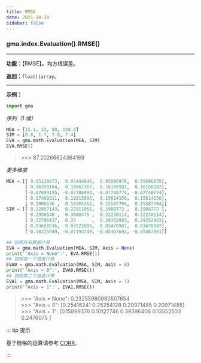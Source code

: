 ```yaml
---
title: RMSE
date: 2021-10-30
sidebar: false
---
```


### gma.index.Evaluation().**RMSE**()

---

**功能：**【RMSE】。均方根误差。

**返回：**`float||array`。

---

**示例：**

```python
import gma
```

*序列（1 维）*

```python
MEA = [15.1, 33, 88, 158.4]
SIM = [0.8, 1.7, 7.8, 7.4]
EVA = gma.math.Evaluation(MEA, SIM)
EVA.RMSE()
```
> \>>> 87.20266624364189

*更多维度*
```python
MEA = [[ 0.05120073,  0.05444646,  0.05096978,  0.05096978],
       [ 0.16359164,  0.18061367,  0.16168582,  0.16168582],
       [-0.07699195, -0.07706093, -0.07740774, -0.07740774],
       [ 0.17469311,  0.19315895,  0.15614156,  0.15614156],
       [ 0.2006536 ,  0.18265162,  0.15587704,  0.15587704]]
SIM = [[ 0.22857143,  0.22911051,  0.1908772 ,  0.1908772 ],
       [ 0.2956548 ,  0.3080475 ,  0.22230114,  0.22230114],
       [ 0.32706437,  0.35      ,  0.29352903,  0.29352903],
       [ 0.03658536,  0.03522885,  0.03478987,  0.03478987],
       [-0.10225949, -0.07193749, -0.05467691, -0.05467691]]

## 按照所有数据计算
EVA = gma.math.Evaluation(MEA, SIM, Axis = None)
print('"Axis = None":', EVA.RMSE())
## 按照第一个维度计算
EVA0 = gma.math.Evaluation(MEA, SIM, Axis = 0)
print('"Axis = 0":', EVA0.RMSE())
## 按照第二个维度计算
EVA1 = gma.math.Evaluation(MEA, SIM, Axis = 1)
print('"Axis = 1":', EVA1.RMSE())
```

> \>>> "Axis = None": 0.23255980980507654<br>
> \>>> "Axis = 0": [0.25416241 0.25254128 0.20971485 0.20971485]<br>
> \>>> "Axis = 1": [0.15899376 0.10127746 0.39396406 0.13552503 0.2476075 ]

::: tip 提示

基于栅格的运算请参考 [CORR](CORR.html)。

:::